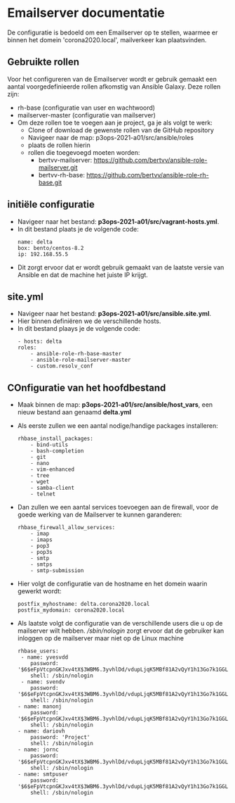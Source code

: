 # Emailserver documentatie
De configuratie is bedoeld om een Emailserver op te stellen, waarmee er binnen het domein 'corona2020.local', mailverkeer kan plaatsvinden.

## Gebruikte rollen
Voor het configureren van de Emailserver wordt er gebruik gemaakt een aantal voorgedefinieerde rollen afkomstig van Ansible Galaxy.
Deze rollen zijn:
- rh-base (configuratie van user en wachtwoord)
- mailserver-master (configuratie van mailserver)
- Om deze rollen toe te voegen aan je project, ga je als volgt te werk:
    - Clone of download de gewenste rollen van de GitHub repository
    - Navigeer naar de map: p3ops-2021-a01/src/ansible/roles
    - plaats de rollen hierin
    - rollen die toegevoegd moeten worden:
        - bertvv-mailserver: https://github.com/bertvv/ansible-role-mailserver.git
        - bertvv-rh-base: https://github.com/bertvv/ansible-role-rh-base.git

## initiële configuratie
- Navigeer naar het bestand: **p3ops-2021-a01/src/vagrant-hosts.yml**.
- In dit bestand plaats je de volgende code:
    ```
    name: delta
    box: bento/centos-8.2
    ip: 192.168.55.5
    ```
- Dit zorgt ervoor dat er wordt gebruik gemaakt van de laatste versie van Ansible en dat de machine het juiste IP krijgt.

## site.yml
- Navigeer naar het bestand: **p3ops-2021-a01/src/ansible.site.yml**.
- Hier binnen definiëren we de verschillende hosts.
- In dit bestand plaays je de volgende code:
    ```
  - hosts: delta
    roles: 
        - ansible-role-rh-base-master
        - ansible-role-mailserver-master
        - custom.resolv_conf
    ```

## COnfiguratie van het hoofdbestand
- Maak binnen de map: **p3ops-2021-a01/src/ansible/host_vars**, een nieuw bestand aan genaamd **delta.yml**
- Als eerste zullen we een aantal nodige/handige packages installeren:
    ```
    rhbase_install_packages:
        - bind-utils
        - bash-completion
        - git
        - nano
        - vim-enhanced
        - tree
        - wget
        - samba-client
        - telnet
    ```

- Dan zullen we een aantal services toevoegen aan de firewall, voor de goede werking van de Mailserver te kunnen garanderen:

    ```
    rhbase_firewall_allow_services:
        - imap
        - imaps
        - pop3
        - pop3s
        - smtp
        - smtps
        - smtp-submission
    ```

- Hier volgt de configuratie van de hostname en het domein waarin gewerkt wordt:

    ```
    postfix_myhostname: delta.corona2020.local
    postfix_mydomain: corona2020.local
    ```

- Als laatste volgt de configuratie van de verschillende users die u op de mailserver wilt hebben. */sbin/nologin* zorgt ervoor dat de gebruiker kan inloggen op de mailserver maar niet op de Linux machine

    ```
    rhbase_users:
     - name: yvesvdd
        password: '$6$eFpVtcpnGKJxv4tX$3WBM6.3yvhlDd/vdupLjqK5MBf81A2vQyY1h13Go7k1GGLRYnI6W5uYttGS9yIbXpakwlh3j8qpDamNlAYR/c0'
        shell: /sbin/nologin
     - name: svendv
        password: '$6$eFpVtcpnGKJxv4tX$3WBM6.3yvhlDd/vdupLjqK5MBf81A2vQyY1h13Go7k1GGLRYnI6W5uYttGS9yIbXpakwlh3j8qpDamNlAYR/c0'
        shell: /sbin/nologin
    - name: manonj
        password: '$6$eFpVtcpnGKJxv4tX$3WBM6.3yvhlDd/vdupLjqK5MBf81A2vQyY1h13Go7k1GGLRYnI6W5uYttGS9yIbXpakwlh3j8qpDamNlAYR/c0'
        shell: /sbin/nologin
    - name: dariovh
        password: 'Project'
        shell: /sbin/nologin
    - name: jornc
        password: '$6$eFpVtcpnGKJxv4tX$3WBM6.3yvhlDd/vdupLjqK5MBf81A2vQyY1h13Go7k1GGLRYnI6W5uYttGS9yIbXpakwlh3j8qpDamNlAYR/c0'
        shell: /sbin/nologin
    - name: smtpuser
        password: '$6$eFpVtcpnGKJxv4tX$3WBM6.3yvhlDd/vdupLjqK5MBf81A2vQyY1h13Go7k1GGLRYnI6W5uYttGS9yIbXpakwlh3j8qpDamNlAYR/c0'
        shell: /sbin/nologin
    ```


